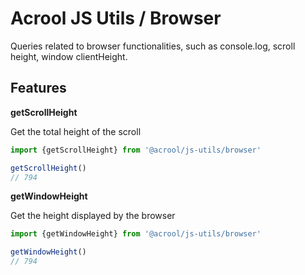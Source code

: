 # Acrool JS Utils / Browser

<p>
    Queries related to browser functionalities, such as console.log, scroll height, window clientHeight.
</p>



## Features

**getScrollHeight**

Get the total height of the scroll

```ts
import {getScrollHeight} from '@acrool/js-utils/browser'

getScrollHeight()
// 794
```

**getWindowHeight**

Get the height displayed by the browser

```ts
import {getWindowHeight} from '@acrool/js-utils/browser'

getWindowHeight()
// 794
```
